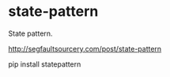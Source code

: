 # state-pattern
State pattern.

http://segfaultsourcery.com/post/state-pattern

pip install statepattern
